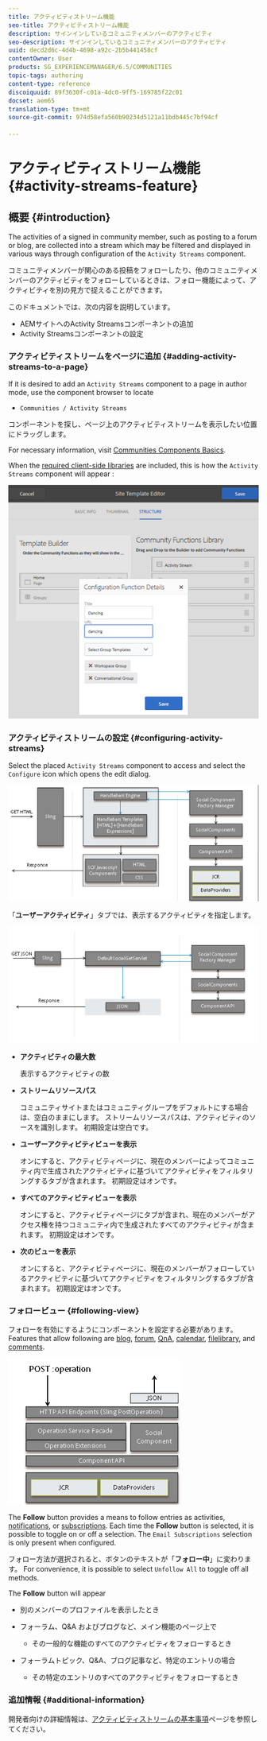 ```yaml
---
title: アクティビティストリーム機能
seo-title: アクティビティストリーム機能
description: サインインしているコミュニティメンバーのアクティビティ
seo-description: サインインしているコミュニティメンバーのアクティビティ
uuid: decd2d6c-4d4b-4698-a92c-2b5b441458cf
contentOwner: User
products: SG_EXPERIENCEMANAGER/6.5/COMMUNITIES
topic-tags: authoring
content-type: reference
discoiquuid: 89f3630f-c01a-4dc0-9ff5-169785f22c01
docset: aem65
translation-type: tm+mt
source-git-commit: 974d58efa560b90234d5121a11bdb445c7bf94cf

---
```



# アクティビティストリーム機能 {#activity-streams-feature}

## 概要 {#introduction}

The activities of a signed in community member, such as posting to a forum or blog, are collected into a stream which may be filtered and displayed in various ways through configuration of the `Activity Streams` component.

コミュニティメンバーが関心のある投稿をフォローしたり、他のコミュニティメンバーのアクティビティをフォローしているときは、フォロー機能によって、アクティビティを別の見方で捉えることができます。

このドキュメントでは、次の内容を説明しています。

* AEMサイトへのActivity Streamsコンポーネントの追加
* Activity Streamsコンポーネントの設定

### アクティビティストリームをページに追加 {#adding-activity-streams-to-a-page}

If it is desired to add an `Activity Streams` component to a page in author mode, use the component browser to locate

* `Communities / Activity Streams`

コンポーネントを探し、ページ上のアクティビティストリームを表示したい位置にドラッグします。

For necessary information, visit [Communities Components Basics](/help/communities/basics.md).

When the [required client-side libraries](/help/communities/essentials-activities.md#essentials-for-client-side) are included, this is how the `Activity Streams` component will appear :

![chlimage_1-24](assets/chlimage_1-24.png)

### アクティビティストリームの設定 {#configuring-activity-streams}

Select the placed `Activity Streams` component to access and select the `Configure` icon which opens the edit dialog.

![chlimage_1-25](assets/chlimage_1-25.png)

「**ユーザーアクティビティ**」タブでは、表示するアクティビティを指定します。

![chlimage_1-26](assets/chlimage_1-26.png)

* **アクティビティの最大数**

   表示するアクティビティの数

* **ストリームリソースパス**

   コミュニティサイトまたはコミュニティグループをデフォルトにする場合は、空白のままにします。 ストリームリソースパスは、アクティビティのソースを識別します。 初期設定は空白です。

* **ユーザーアクティビティビューを表示**

   オンにすると、アクティビティページに、現在のメンバーによってコミュニティ内で生成されたアクティビティに基づいてアクティビティをフィルタリングするタブが含まれます。 初期設定はオンです。

* **すべてのアクティビティビューを表示**

   オンにすると、アクティビティページにタブが含まれ、現在のメンバーがアクセス権を持つコミュニティ内で生成されたすべてのアクティビティが含まれます。 初期設定はオンです。

* **次のビューを表示**

   オンにすると、アクティビティページに、現在のメンバーがフォローしているアクティビティに基づいてアクティビティをフィルタリングするタブが含まれます。 初期設定はオンです。

### フォロービュー {#following-view}

フォローを有効にするようにコンポーネントを設定する必要があります。Features that allow following are [blog](/help/communities/blog-feature.md), [forum](/help/communities/forum.md), [QnA](/help/communities/working-with-qna.md), [calendar](/help/communities/calendar.md), [filelibrary](/help/communities/file-library.md), and [comments](/help/communities/comments.md).

![chlimage_1-27](assets/chlimage_1-27.png)

The **Follow** button provides a means to follow entries as activities, [notifications](/help/communities/notifications.md), or [subscriptions](/help/communities/subscriptions.md). Each time the **Follow** button is selected, it is possible to toggle on or off a selection. The `Email Subscriptions` selection is only present when configured.

フォロー方法が選択されると、ボタンのテキストが「**フォロー中**」に変わります。 For convenience, it is possible to select `Unfollow All` to toggle off all methods.

The **Follow** button will appear

* 別のメンバーのプロファイルを表示したとき
* フォーラム、Q&amp;A およびブログなど、メイン機能のページ上で

   * その一般的な機能のすべてのアクティビティをフォローするとき

* フォーラムトピック、Q&amp;A、ブログ記事など、特定のエントリの場合

   * その特定のエントリのすべてのアクティビティをフォローするとき

### 追加情報 {#additional-information}

開発者向けの詳細情報は、[アクティビティストリームの基本事項](/help/communities/essentials-activities.md)ページを参照してください。
